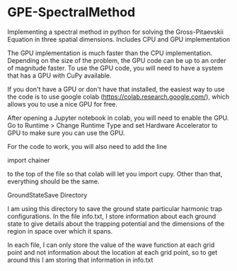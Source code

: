 # GPE-SpectralMethod

Implementing a spectral method in python for solving the Gross-Pitaevskii Equation in three spatial dimensions. Includes CPU and GPU implementation

The GPU implementation is much faster than the CPU implementation. Depending on the size of the problem, the GPU code can be up to an order of magnitude faster. To use the GPU code, you will need to have a system that has a GPU with CuPy available.

If you don't have a GPU or don't have that installed, the easiest way to use the code is to use google colab (https://colab.research.google.com/), which allows you to use a nice GPU for free.

After opening a Jupyter notebook in colab, you will need to enable the GPU. Go to Runtime > Change Runtime Type and set Hardware Accelerator to GPU to make sure you can use the GPU.

For the code to work, you will also need to add the line

import chainer

to the top of the file so that colab will let you import cupy. Other than that, everything should be the same.

GroundStateSave Directory

I am using this directory to save the ground state particular harmonic trap configurations. In the file info.txt, I store information about each ground state to give details about the trapping potential and the dimensions of the region in space over which it spans.

In each file, I can only store the value of the wave function at each grid point and not information about the location at each grid point, so to get around this I am storing that information in info.txt
